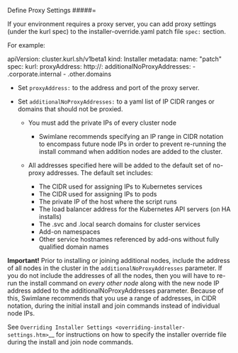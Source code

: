 Define Proxy Settings
#####=

If your environment requires a proxy server, you can add proxy settings
(under the kurl spec) to the installer-override.yaml patch file
`spec:` section.

For example:

apiVersion: cluster.kurl.sh/v1beta1 kind: Installer metadata: name:
"patch" spec: kurl: proxyAddress: http://<Proxy Address>:<Proxy Port>
additionalNoProxyAddresses: - .corporate.internal - .other.domains

-  Set `proxyAddress:` to the address and port of the proxy server.
-  Set `additionalNoProxyAddresses:` to a yaml list of IP CIDR ranges
   or domains that should not be proxied.

   -  You must add the private IPs of every cluster node

      -  Swimlane recommends specifying an IP range in CIDR notation to
         encompass future node IPs in order to prevent re-running the
         install command when addition nodes are added to the cluster.

   -  All addresses specified here will be added to the default set of
      no-proxy addresses. The default set includes:

      -  The CIDR used for assigning IPs to Kubernetes services
      -  The CIDR used for assigning IPs to pods
      -  The private IP of the host where the script runs
      -  The load balancer address for the Kubernetes API servers (on HA
         installs)
      -  The .svc and .local search domains for cluster services
      -  Add-on namespaces
      -  Other service hostnames referenced by add-ons without fully
         qualified domain names

__Important!__ Prior to installing or joining additional nodes, include
the address of all nodes in the cluster in the
`additionalNoProxyAddresses` parameter. If you do not include the
addresses of all the nodes, then you will have to re-run the install
command on _every other node_ along with the new node IP address added
to the additionalNoProxyAddresses parameter. Because of this, Swimlane
recommends that you use a range of addresses, in CIDR notation, during
the initial install and join commands instead of individual node IPs.

See `Overriding Installer
Settings <overriding-installer-settings.htm>`__ for instructions on how
to specify the installer override file during the install and join node
commands.
